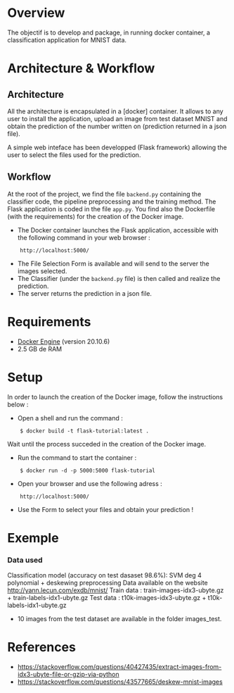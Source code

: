 # Overview
The objectif is to develop and package, in running docker container, a classification application for MNIST data.

# Architecture & Workflow
## Architecture

All the architecture is encapsulated in a [docker] container. It allows to any user to install the application, upload an image from test dataset MNIST and obtain the prediction of the number written on (prediction returned in a json file).

A simple web inteface has been developped (Flask framework) allowing the user to select the files used for the prediction.

## Workflow

At the root of the project, we find the file ```backend.py``` containing the classifier code, the pipeline preprocessing and the training method. 
The Flask application is coded in the file ```app.py```. You find also the Dockerfile (with the requirements) for the creation of the Docker image.

- The Docker container launches the Flask application, accessible with the following command in your web browser :
```
    http://localhost:5000/
```
- The File Selection Form is available and will send to the server the images selected.
- The Classifier (under the ```backend.py``` file) is then called and realize the prediction.
- The server returns the prediction in a json file.

# Requirements

* [Docker Engine](https://docs.docker.com/install/) (version 20.10.6)
* 2.5 GB de RAM

# Setup
In order to launch the creation of the Docker image, follow the instructions below :

- Open a shell and run the command :
```
    $ docker build -t flask-tutorial:latest .
```
Wait until the process succeded in the creation of the Docker image.

- Run the command to start the container :
```
    $ docker run -d -p 5000:5000 flask-tutorial
```

- Open your browser and use the following adress :
```
    http://localhost:5000/
```

- Use the Form to select your files and obtain your prediction !


# Exemple
### Data used
Classification model (accuracy on test dasaset 98.6%): SVM deg 4 polynomial + deskewing preprocessing
Data available on the website http://yann.lecun.com/exdb/mnist/
Train data : train-images-idx3-ubyte.gz + train-labels-idx1-ubyte.gz
Test data : t10k-images-idx3-ubyte.gz + t10k-labels-idx1-ubyte.gz

- 10 images from the test dataset are available in the folder images_test.

# References
- https://stackoverflow.com/questions/40427435/extract-images-from-idx3-ubyte-file-or-gzip-via-python
- https://stackoverflow.com/questions/43577665/deskew-mnist-images
